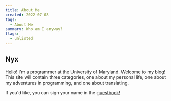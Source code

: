 ```yaml
---
title: About Me
created: 2022-07-08
tags: 
  - About Me
summary: Who am I anyway?
flags: 
  - unlisted
---
```


## Nyx
Hello! I'm a programmer at the University of Maryland. Welcome to my blog! This site will contain three categories, one about my personal life, one about my adventures in programming, and one about translating.

If you'd like, you can sign your name in the [guestbook!](https://www.yourworldoftext.com/~Hijiri)
